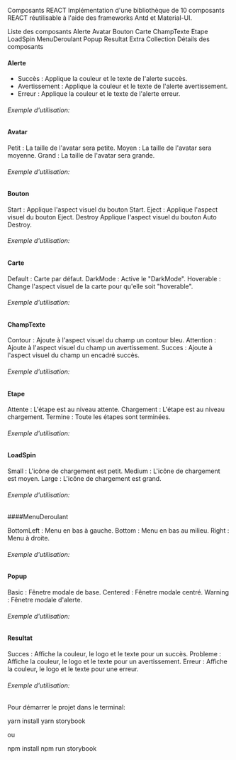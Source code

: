 Composants REACT
Implémentation d'une bibliothèque de 10 composants REACT réutilisable à l'aide des frameworks Antd et Material-UI.

Liste des composants
Alerte
Avatar
Bouton
Carte
ChampTexte
Etape
LoadSpin
MenuDeroulant
Popup
Resultat
Extra
Collection
Détails des composants

#### Alerte

- Succès : Applique la couleur et le texte de l'alerte succès.
- Avertissement : Applique la couleur et le texte de l'alerte avertissement.
- Erreur : Applique la couleur et le texte de l'alerte erreur.
###### Exemple d'utilisation:

<Alerte
  message="Vous avez réussi à créer votre alerte!!!"
  type="success"
/>

#### Avatar

Petit : La taille de l'avatar sera petite.
Moyen : La taille de l'avatar sera moyenne.
Grand : La taille de l'avatar sera grande.
###### Exemple d'utilisation:

<Avatars
  alt="Roger"
  src="assets/img/macareux.jpg"
  height={24}
  width={24}
/>

#### Bouton

Start : Applique l'aspect visuel du bouton Start.
Eject : Applique l'aspect visuel du bouton Eject.
Destroy Applique l'aspect visuel du bouton Auto Destroy.
###### Exemple d'utilisation:

<Bouton
  type="danger"
  shape="default"
  text1="AUTO"
  text2="DESTROY"
  color="red"
  borderColor="black"
  height={80}
  width={80}
/>

#### Carte

Default : Carte par défaut.
DarkMode : Active le "DarkMode".
Hoverable : Change l'aspect visuel de la carte pour qu'elle soit "hoverable".
###### Exemple d'utilisation:

<Carte
  width={250}
  title="European cool girl" 
  description="www.tinder.com" 
/>

#### ChampTexte

Contour : Ajoute à l'aspect visuel du champ un contour bleu.
Attention : Ajoute à l'aspect visuel du champ un avertissement.
Succes : Ajoute à l'aspect visuel du champ un encadré succès.
###### Exemple d'utilisation:

<ChampTexte
  label="Nom"
  color="primary"
  defaultValue=""
  helperText=""
/>

#### Etape

Attente : L'étape est au niveau attente.
Chargement : L'étape est au niveau chargement.
Termine : Toute les étapes sont terminées.
###### Exemple d'utilisation:

<Etape
  current="1"
  labelPlacement="vertical"
  title1="En attente.."
  title2="Chargement"
  title3="Terminé!"
  description1=""
  description2=""
  description3=""  
/>

#### LoadSpin

Small : L'icône de chargement est petit.
Medium : L'icône de chargement est moyen.
Large :  L'icône de chargement est grand.
###### Exemple d'utilisation:

<LoadSpin 
  size="small" 
/>

####MenuDeroulant

BottomLeft : Menu en bas à gauche.
Bottom : Menu en bas au milieu.
Right : Menu à droite.
###### Exemple d'utilisation:

<MenuDeroulant
  item1="Hot-Dog"
  item2="Poutine"
  item3="Hamburger"
  placement="bottomLeft"
/>

#### Popup

Basic : Fênetre modale de base.
Centered : Fênetre modale centré.
Warning : Fênetre modale d'alerte.
###### Exemple d'utilisation:

<PopUp title="Basic modal" />

#### Resultat

Succes : Affiche la couleur, le logo et le texte pour un succès.
Probleme : Affiche la couleur, le logo et le texte pour un avertissement.
Erreur : Affiche la couleur, le logo et le texte pour une erreur.
###### Exemple d'utilisation:

<Resultats
  status="success"
  title="Votre achat a été complété avec succès!"
  subTitle="Numéro de commande : 1234567890"
  type="primary"  
  key="console"  
/>

Pour démarrer le projet dans le terminal:

yarn install
yarn storybook

ou

npm install
npm run storybook
